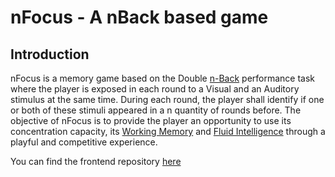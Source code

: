 # nFocus - A nBack based game

## Introduction

nFocus is a memory game based on the Double [n-Back](https://en.wikipedia.org/wiki/n-back) performance task where the player is exposed in each round to a Visual and an Auditory stimulus at the same time. During each round, the player shall identify if one or both of these stimuli appeared in a n quantity of rounds before.
The objective of nFocus is to provide the player an opportunity to use its concentration capacity, its [Working Memory](https://en.wikipedia.org/wiki/Working_memory) and [Fluid Intelligence](https://en.wikipedia.org/wiki/Fluid_and_crystallized_intelligence) through a playful and competitive experience.

You can find the frontend repository [here](https://github.com/sdbb21/nfocus-client)

